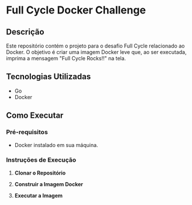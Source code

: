# Full Cycle Docker Challenge

## Descrição
Este repositório contém o projeto para o desafio Full Cycle relacionado ao Docker. O objetivo é criar uma imagem Docker leve que, ao ser executada, imprima a mensagem "Full Cycle Rocks!!" na tela.

## Tecnologias Utilizadas
- Go
- Docker

## Como Executar

### Pré-requisitos
- Docker instalado em sua máquina.

### Instruções de Execução

1. **Clonar o Repositório**

2. **Construir a Imagem Docker**

3. **Executar a Imagem**

